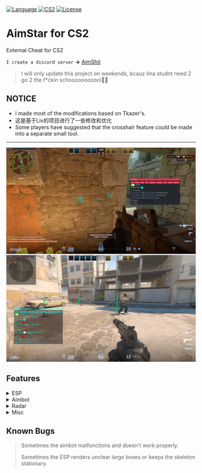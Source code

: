 [![Language](https://img.shields.io/badge/build-C++-blue?style=flat&label=Language)](https://en.wikipedia.org/wiki/C%2B%2B)
[![CS2](https://img.shields.io/badge/Game-CS2-red.svg?style=flat)](https://store.steampowered.com/app/730/CounterStrike_2/) 
[![License](https://img.shields.io/github/license/CowNowK/AimStarCS2.svg?style=flat)](LICENSE)
# AimStar for CS2
External Cheat for CS2

`I create a discord server` **->** [AimShit](https://discord.gg/dqNDkFD6Jw)

> I will only update this project on weekends, bcauz Ima studnt need 2 go 2 the f*ckin schooooooooool👎🏻

## NOTICE
- I made most of the modifications based on Tkazer's.
- 这是基于Liv的项目进行了一些修改和优化
- Some players have suggested that the crosshair feature could be made into a separate small tool.

***
![](/Image1.png)
![](/Image2.png)

## Features

<details>
<summary>ESP</summary>
  
- BoxESP
  
- BoneESP
  
- NameESP
  
- WeaponESP

- DistanceESP

- ~~SexyESP~~
  
- HealthBar
  
- SnapLine
  
- EyeRay

</details>

<details>
<summary>Aimbot</summary>

- Draw Fov

- Bone

- Smooth

- RCS

</details>

<details>
<summary>Radar</summary>

- Styles

- Radar Proportion

- Radar Range

- Radar Background

</details>

<details>
<summary>Misc</summary>

- Bunnyhop

- Triggerbot

- Custom Discoloration Crosshair

- Headshot Line

- Team Check

- OBS Check

- Visibility Check

- Window Style

- Config Saver

</details>

## Known Bugs
> Sometimes the aimbot malfunctions and doesn't work properly.
> 
> Sometimes the ESP renders unclear large boxes or keeps the skeleton stationary.
